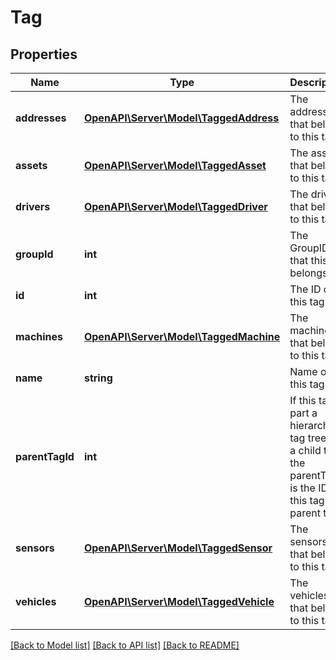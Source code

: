 # Tag

## Properties
Name | Type | Description | Notes
------------ | ------------- | ------------- | -------------
**addresses** | [**OpenAPI\Server\Model\TaggedAddress**](TaggedAddress.md) | The addresses that belong to this tag. | [optional] 
**assets** | [**OpenAPI\Server\Model\TaggedAsset**](TaggedAsset.md) | The assets that belong to this tag. | [optional] 
**drivers** | [**OpenAPI\Server\Model\TaggedDriver**](TaggedDriver.md) | The drivers that belong to this tag. | [optional] 
**groupId** | **int** | The GroupID that this tag belongs to. | [optional] 
**id** | **int** | The ID of this tag. | 
**machines** | [**OpenAPI\Server\Model\TaggedMachine**](TaggedMachine.md) | The machines that belong to this tag. | [optional] 
**name** | **string** | Name of this tag. | 
**parentTagId** | **int** | If this tag is part a hierarchical tag tree as a child tag, the parentTagId is the ID of this tag&#39;s parent tag. | [optional] 
**sensors** | [**OpenAPI\Server\Model\TaggedSensor**](TaggedSensor.md) | The sensors that belong to this tag. | [optional] 
**vehicles** | [**OpenAPI\Server\Model\TaggedVehicle**](TaggedVehicle.md) | The vehicles that belong to this tag. | [optional] 

[[Back to Model list]](../README.md#documentation-for-models) [[Back to API list]](../README.md#documentation-for-api-endpoints) [[Back to README]](../README.md)


